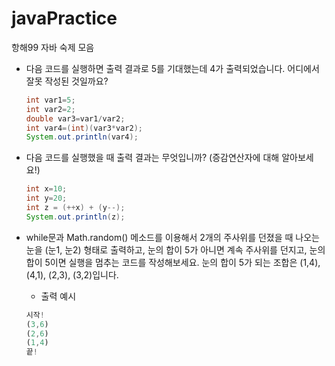 # javaPractice
항해99 자바 숙제 모음


- 다음 코드를 실행하면 출력 결과로 5를 기대했는데 4가 출력되었습니다. 어디에서 잘못 작성된 것일까요?
    
    ```java
    int var1=5;
    int var2=2;
    double var3=var1/var2;
    int var4=(int)(var3*var2);
    System.out.println(var4);
    ```
    
- 다음 코드를 실행했을 때 출력 결과는 무엇입니까? (증감연산자에 대해 알아보세요!)
    
    ```java
    int x=10;
    int y=20;
    int z = (++x) + (y--);
    System.out.println(z);
    ```
    
- while문과 Math.random() 메소드를 이용해서 2개의 주사위를 던졌을 때 나오는 눈을 (눈1, 눈2) 형태로 출력하고, 눈의 합이 5가 아니면 계속 주사위를 던지고, 눈의 합이 5이면 실행을 멈추는 코드를 작성해보세요. 눈의 합이 5가 되는 조합은 (1,4), (4,1), (2,3), (3,2)입니다.
    - 출력 예시
    
    ```jsx
    시작!
    (3,6)
    (2,6)
    (1,4)
    끝!
    ```
